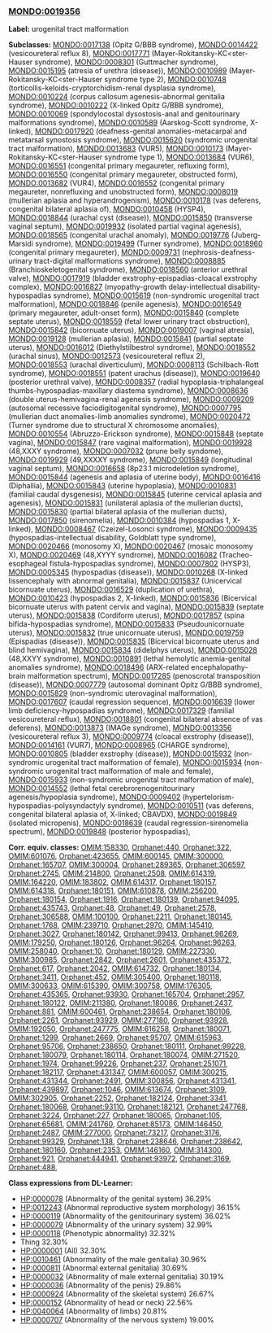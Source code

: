 
### [MONDO:0019356](http://purl.obolibrary.org/obo/MONDO_0019356)
**Label:** urogenital tract malformation

**Subclasses:** [MONDO:0017138](http://purl.obolibrary.org/obo/MONDO_0017138) (Opitz G/BBB syndrome), [MONDO:0014422](http://purl.obolibrary.org/obo/MONDO_0014422) (vesicoureteral reflux 8), [MONDO:0017771](http://purl.obolibrary.org/obo/MONDO_0017771) (Mayer-Rokitansky-KC<ster-Hauser syndrome), [MONDO:0008301](http://purl.obolibrary.org/obo/MONDO_0008301) (Guttmacher syndrome), [MONDO:0015195](http://purl.obolibrary.org/obo/MONDO_0015195) (atresia of urethra (disease)), [MONDO:0010989](http://purl.obolibrary.org/obo/MONDO_0010989) (Mayer-Rokitansky-KC<ster-Hauser syndrome type 2), [MONDO:0010748](http://purl.obolibrary.org/obo/MONDO_0010748) (torticollis-keloids-cryptorchidism-renal dysplasia syndrome), [MONDO:0010224](http://purl.obolibrary.org/obo/MONDO_0010224) (corpus callosum agenesis-abnormal genitalia syndrome), [MONDO:0010222](http://purl.obolibrary.org/obo/MONDO_0010222) (X-linked Opitz G/BBB syndrome), [MONDO:0010069](http://purl.obolibrary.org/obo/MONDO_0010069) (spondylocostal dysostosis-anal and genitourinary malformations syndrome), [MONDO:0010589](http://purl.obolibrary.org/obo/MONDO_0010589) (Aarskog-Scott syndrome, X-linked), [MONDO:0017920](http://purl.obolibrary.org/obo/MONDO_0017920) (deafness-genital anomalies-metacarpal and metatarsal synostosis syndrome), [MONDO:0015620](http://purl.obolibrary.org/obo/MONDO_0015620) (syndromic urogenital tract malformation), [MONDO:0013683](http://purl.obolibrary.org/obo/MONDO_0013683) (VUR5), [MONDO:0010173](http://purl.obolibrary.org/obo/MONDO_0010173) (Mayer-Rokitansky-KC<ster-Hauser syndrome type 1), [MONDO:0013684](http://purl.obolibrary.org/obo/MONDO_0013684) (VUR6), [MONDO:0016551](http://purl.obolibrary.org/obo/MONDO_0016551) (congenital primary megaureter, refluxing form), [MONDO:0016550](http://purl.obolibrary.org/obo/MONDO_0016550) (congenital primary megaureter, obstructed form), [MONDO:0013682](http://purl.obolibrary.org/obo/MONDO_0013682) (VUR4), [MONDO:0016552](http://purl.obolibrary.org/obo/MONDO_0016552) (congenital primary megaureter, nonrefluxing and unobstructed form), [MONDO:0008019](http://purl.obolibrary.org/obo/MONDO_0008019) (mullerian aplasia and hyperandrogenism), [MONDO:0010178](http://purl.obolibrary.org/obo/MONDO_0010178) (vas deferens, congenital bilateral aplasia of), [MONDO:0010458](http://purl.obolibrary.org/obo/MONDO_0010458) (HYSP4), [MONDO:0018844](http://purl.obolibrary.org/obo/MONDO_0018844) (urachal cyst (disease)), [MONDO:0015850](http://purl.obolibrary.org/obo/MONDO_0015850) (transverse vaginal septum), [MONDO:0019932](http://purl.obolibrary.org/obo/MONDO_0019932) (isolated partial vaginal agenesis), [MONDO:0018565](http://purl.obolibrary.org/obo/MONDO_0018565) (congenital urachal anomaly), [MONDO:0019776](http://purl.obolibrary.org/obo/MONDO_0019776) (Juberg-Marsidi syndrome), [MONDO:0019499](http://purl.obolibrary.org/obo/MONDO_0019499) (Turner syndrome), [MONDO:0018960](http://purl.obolibrary.org/obo/MONDO_0018960) (congenital primary megaureter), [MONDO:0009731](http://purl.obolibrary.org/obo/MONDO_0009731) (nephrosis-deafness-urinary tract-digital malformations syndrome), [MONDO:0008885](http://purl.obolibrary.org/obo/MONDO_0008885) (Branchioskeletogenital syndrome), [MONDO:0018560](http://purl.obolibrary.org/obo/MONDO_0018560) (anterior urethral valve), [MONDO:0017919](http://purl.obolibrary.org/obo/MONDO_0017919) (bladder exstrophy-epispadias-cloacal exstrophy complex), [MONDO:0016827](http://purl.obolibrary.org/obo/MONDO_0016827) (myopathy-growth delay-intellectual disability-hypospadias syndrome), [MONDO:0015619](http://purl.obolibrary.org/obo/MONDO_0015619) (non-syndromic urogenital tract malformation), [MONDO:0018846](http://purl.obolibrary.org/obo/MONDO_0018846) (penile agenesis), [MONDO:0016549](http://purl.obolibrary.org/obo/MONDO_0016549) (primary megaureter, adult-onset form), [MONDO:0015840](http://purl.obolibrary.org/obo/MONDO_0015840) (complete septate uterus), [MONDO:0018559](http://purl.obolibrary.org/obo/MONDO_0018559) (fetal lower urinary tract obstruction), [MONDO:0015842](http://purl.obolibrary.org/obo/MONDO_0015842) (bicornuate uterus), [MONDO:0019007](http://purl.obolibrary.org/obo/MONDO_0019007) (vaginal atresia), [MONDO:0019128](http://purl.obolibrary.org/obo/MONDO_0019128) (mullerian aplasia), [MONDO:0015841](http://purl.obolibrary.org/obo/MONDO_0015841) (partial septate uterus), [MONDO:0016012](http://purl.obolibrary.org/obo/MONDO_0016012) (Diethylstilbestrol syndrome), [MONDO:0018552](http://purl.obolibrary.org/obo/MONDO_0018552) (urachal sinus), [MONDO:0012573](http://purl.obolibrary.org/obo/MONDO_0012573) (vesicoureteral reflux 2), [MONDO:0018553](http://purl.obolibrary.org/obo/MONDO_0018553) (urachal diverticulum), [MONDO:0008113](http://purl.obolibrary.org/obo/MONDO_0008113) (Schilbach-Rott syndrome), [MONDO:0018551](http://purl.obolibrary.org/obo/MONDO_0018551) (patent urachus (disease)), [MONDO:0019640](http://purl.obolibrary.org/obo/MONDO_0019640) (posterior urethral valve), [MONDO:0008357](http://purl.obolibrary.org/obo/MONDO_0008357) (radial hypoplasia-triphalangeal thumbs-hypospadias-maxillary diastema syndrome), [MONDO:0008636](http://purl.obolibrary.org/obo/MONDO_0008636) (double uterus-hemivagina-renal agenesis syndrome), [MONDO:0009209](http://purl.obolibrary.org/obo/MONDO_0009209) (autosomal recessive faciodigitogenital syndrome), [MONDO:0007795](http://purl.obolibrary.org/obo/MONDO_0007795) (mullerian duct anomalies-limb anomalies syndrome), [MONDO:0020472](http://purl.obolibrary.org/obo/MONDO_0020472) (Turner syndrome due to structural X chromosome anomalies), [MONDO:0010554](http://purl.obolibrary.org/obo/MONDO_0010554) (Abruzzo-Erickson syndrome), [MONDO:0015848](http://purl.obolibrary.org/obo/MONDO_0015848) (septate vagina), [MONDO:0015847](http://purl.obolibrary.org/obo/MONDO_0015847) (rare vaginal malformation), [MONDO:0019928](http://purl.obolibrary.org/obo/MONDO_0019928) (48,XXXY syndrome), [MONDO:0007032](http://purl.obolibrary.org/obo/MONDO_0007032) (prune belly syndome), [MONDO:0019929](http://purl.obolibrary.org/obo/MONDO_0019929) (49,XXXXY syndrome), [MONDO:0015849](http://purl.obolibrary.org/obo/MONDO_0015849) (longitudinal vaginal septum), [MONDO:0016658](http://purl.obolibrary.org/obo/MONDO_0016658) (8p23.1 microdeletion syndrome), [MONDO:0015844](http://purl.obolibrary.org/obo/MONDO_0015844) (agenesis and aplasia of uterine body), [MONDO:0016416](http://purl.obolibrary.org/obo/MONDO_0016416) (Diphallia), [MONDO:0015843](http://purl.obolibrary.org/obo/MONDO_0015843) (uterine hypoplasia), [MONDO:0010831](http://purl.obolibrary.org/obo/MONDO_0010831) (familial caudal dysgenesis), [MONDO:0015845](http://purl.obolibrary.org/obo/MONDO_0015845) (uterine cervical aplasia and agenesis), [MONDO:0015831](http://purl.obolibrary.org/obo/MONDO_0015831) (unilateral aplasia of the mullerian ducts), [MONDO:0015830](http://purl.obolibrary.org/obo/MONDO_0015830) (partial bilateral aplasia of the mullerian ducts), [MONDO:0017850](http://purl.obolibrary.org/obo/MONDO_0017850) (sirenomelia), [MONDO:0010384](http://purl.obolibrary.org/obo/MONDO_0010384) (hypospadias 1, X-linked), [MONDO:0008467](http://purl.obolibrary.org/obo/MONDO_0008467) (Czeizel-Losonci syndrome), [MONDO:0009435](http://purl.obolibrary.org/obo/MONDO_0009435) (hypospadias-intellectual disability, Goldblatt type syndrome), [MONDO:0020466](http://purl.obolibrary.org/obo/MONDO_0020466) (monosomy X), [MONDO:0020467](http://purl.obolibrary.org/obo/MONDO_0020467) (mosaic monosomy X), [MONDO:0020469](http://purl.obolibrary.org/obo/MONDO_0020469) (48,XYYY syndrome), [MONDO:0016082](http://purl.obolibrary.org/obo/MONDO_0016082) (Tracheo-esophageal fistula-hypospadias syndrome), [MONDO:0007802](http://purl.obolibrary.org/obo/MONDO_0007802) (HYSP3), [MONDO:0005345](http://purl.obolibrary.org/obo/MONDO_0005345) (hypospadias (disease)), [MONDO:0010268](http://purl.obolibrary.org/obo/MONDO_0010268) (X-linked lissencephaly with abnormal genitalia), [MONDO:0015837](http://purl.obolibrary.org/obo/MONDO_0015837) (Unicervical bicornuate uterus), [MONDO:0016529](http://purl.obolibrary.org/obo/MONDO_0016529) (duplication of urethra), [MONDO:0010423](http://purl.obolibrary.org/obo/MONDO_0010423) (hypospadias 2, X-linked), [MONDO:0015836](http://purl.obolibrary.org/obo/MONDO_0015836) (Bicervical bicornuate uterus with patent cervix and vagina), [MONDO:0015839](http://purl.obolibrary.org/obo/MONDO_0015839) (septate uterus), [MONDO:0015838](http://purl.obolibrary.org/obo/MONDO_0015838) (Cordiform uterus), [MONDO:0017857](http://purl.obolibrary.org/obo/MONDO_0017857) (spina bifida-hypospadias syndrome), [MONDO:0015833](http://purl.obolibrary.org/obo/MONDO_0015833) (Pseudounicornuate uterus), [MONDO:0015832](http://purl.obolibrary.org/obo/MONDO_0015832) (true unicornuate uterus), [MONDO:0019759](http://purl.obolibrary.org/obo/MONDO_0019759) (Epispadias (disease)), [MONDO:0015835](http://purl.obolibrary.org/obo/MONDO_0015835) (Bicervical bicornuate uterus and blind hemivagina), [MONDO:0015834](http://purl.obolibrary.org/obo/MONDO_0015834) (didelphys uterus), [MONDO:0015028](http://purl.obolibrary.org/obo/MONDO_0015028) (48,XXYY syndrome), [MONDO:0010891](http://purl.obolibrary.org/obo/MONDO_0010891) (lethal hemolytic anemia-genital anomalies syndrome), [MONDO:0018496](http://purl.obolibrary.org/obo/MONDO_0018496) (ARX-related encephalopathy-brain malformation spectrum), [MONDO:0017285](http://purl.obolibrary.org/obo/MONDO_0017285) (penoscrotal transposition (disease)), [MONDO:0007779](http://purl.obolibrary.org/obo/MONDO_0007779) (autosomal dominant Opitz G/BBB syndrome), [MONDO:0015829](http://purl.obolibrary.org/obo/MONDO_0015829) (non-syndromic uterovaginal malformation), [MONDO:0017607](http://purl.obolibrary.org/obo/MONDO_0017607) (caudal regression sequence), [MONDO:0016639](http://purl.obolibrary.org/obo/MONDO_0016639) (lower limb deficiency-hypospadias syndrome), [MONDO:0017329](http://purl.obolibrary.org/obo/MONDO_0017329) (familial vesicoureteral reflux), [MONDO:0018801](http://purl.obolibrary.org/obo/MONDO_0018801) (congenital bilateral absence of vas deferens), [MONDO:0013873](http://purl.obolibrary.org/obo/MONDO_0013873) (IMAGe syndrome), [MONDO:0013356](http://purl.obolibrary.org/obo/MONDO_0013356) (vesicoureteral reflux 3), [MONDO:0009774](http://purl.obolibrary.org/obo/MONDO_0009774) (cloacal exstrophy (disease)), [MONDO:0014161](http://purl.obolibrary.org/obo/MONDO_0014161) (VUR7), [MONDO:0008965](http://purl.obolibrary.org/obo/MONDO_0008965) (CHARGE syndrome), [MONDO:0010805](http://purl.obolibrary.org/obo/MONDO_0010805) (bladder exstrophy (disease)), [MONDO:0015932](http://purl.obolibrary.org/obo/MONDO_0015932) (non-syndromic urogenital tract malformation of female), [MONDO:0015934](http://purl.obolibrary.org/obo/MONDO_0015934) (non-syndromic urogenital tract malformation of male and female), [MONDO:0015933](http://purl.obolibrary.org/obo/MONDO_0015933) (non-syndromic urogenital tract malformation of male), [MONDO:0014552](http://purl.obolibrary.org/obo/MONDO_0014552) (lethal fetal cerebrorenogenitourinary agenesis/hypoplasia syndrome), [MONDO:0009402](http://purl.obolibrary.org/obo/MONDO_0009402) (hypertelorism-hypospadias-polysyndactyly syndrome), [MONDO:0010511](http://purl.obolibrary.org/obo/MONDO_0010511) (vas deferens, congenital bilateral aplasia of, X-linked; CBAVDX), [MONDO:0019849](http://purl.obolibrary.org/obo/MONDO_0019849) (isolated micropenis), [MONDO:0018639](http://purl.obolibrary.org/obo/MONDO_0018639) (caudal regression-sirenomelia spectrum), [MONDO:0019848](http://purl.obolibrary.org/obo/MONDO_0019848) (posterior hypospadias), 

**Corr. equiv. classes:** [OMIM:158330](http://purl.obolibrary.org/obo/OMIM_158330), [Orphanet:440](http://www.orpha.net/ORDO/Orphanet_440), [Orphanet:322](http://www.orpha.net/ORDO/Orphanet_322), [OMIM:601076](http://purl.obolibrary.org/obo/OMIM_601076), [Orphanet:423655](http://www.orpha.net/ORDO/Orphanet_423655), [OMIM:600145](http://purl.obolibrary.org/obo/OMIM_600145), [OMIM:300000](http://purl.obolibrary.org/obo/OMIM_300000), [Orphanet:165707](http://www.orpha.net/ORDO/Orphanet_165707), [OMIM:300004](http://purl.obolibrary.org/obo/OMIM_300004), [Orphanet:289365](http://www.orpha.net/ORDO/Orphanet_289365), [Orphanet:306597](http://www.orpha.net/ORDO/Orphanet_306597), [Orphanet:2745](http://www.orpha.net/ORDO/Orphanet_2745), [OMIM:214800](http://purl.obolibrary.org/obo/OMIM_214800), [Orphanet:2508](http://www.orpha.net/ORDO/Orphanet_2508), [OMIM:614319](http://purl.obolibrary.org/obo/OMIM_614319), [OMIM:164220](http://purl.obolibrary.org/obo/OMIM_164220), [OMIM:183802](http://purl.obolibrary.org/obo/OMIM_183802), [OMIM:614317](http://purl.obolibrary.org/obo/OMIM_614317), [Orphanet:180157](http://www.orpha.net/ORDO/Orphanet_180157), [OMIM:614318](http://purl.obolibrary.org/obo/OMIM_614318), [Orphanet:180151](http://www.orpha.net/ORDO/Orphanet_180151), [OMIM:610878](http://purl.obolibrary.org/obo/OMIM_610878), [OMIM:256200](http://purl.obolibrary.org/obo/OMIM_256200), [Orphanet:180154](http://www.orpha.net/ORDO/Orphanet_180154), [Orphanet:1916](http://www.orpha.net/ORDO/Orphanet_1916), [Orphanet:180139](http://www.orpha.net/ORDO/Orphanet_180139), [Orphanet:94095](http://www.orpha.net/ORDO/Orphanet_94095), [Orphanet:435743](http://www.orpha.net/ORDO/Orphanet_435743), [Orphanet:48](http://www.orpha.net/ORDO/Orphanet_48), [Orphanet:49](http://www.orpha.net/ORDO/Orphanet_49), [Orphanet:2578](http://www.orpha.net/ORDO/Orphanet_2578), [Orphanet:306588](http://www.orpha.net/ORDO/Orphanet_306588), [OMIM:100100](http://purl.obolibrary.org/obo/OMIM_100100), [Orphanet:2211](http://www.orpha.net/ORDO/Orphanet_2211), [Orphanet:180145](http://www.orpha.net/ORDO/Orphanet_180145), [Orphanet:1768](http://www.orpha.net/ORDO/Orphanet_1768), [OMIM:239710](http://purl.obolibrary.org/obo/OMIM_239710), [Orphanet:2970](http://www.orpha.net/ORDO/Orphanet_2970), [OMIM:145410](http://purl.obolibrary.org/obo/OMIM_145410), [Orphanet:3027](http://www.orpha.net/ORDO/Orphanet_3027), [Orphanet:180142](http://www.orpha.net/ORDO/Orphanet_180142), [Orphanet:99413](http://www.orpha.net/ORDO/Orphanet_99413), [Orphanet:96269](http://www.orpha.net/ORDO/Orphanet_96269), [OMIM:179250](http://purl.obolibrary.org/obo/OMIM_179250), [Orphanet:180126](http://www.orpha.net/ORDO/Orphanet_180126), [Orphanet:96264](http://www.orpha.net/ORDO/Orphanet_96264), [Orphanet:96263](http://www.orpha.net/ORDO/Orphanet_96263), [OMIM:258040](http://purl.obolibrary.org/obo/OMIM_258040), [Orphanet:10](http://www.orpha.net/ORDO/Orphanet_10), [Orphanet:180129](http://www.orpha.net/ORDO/Orphanet_180129), [OMIM:227330](http://purl.obolibrary.org/obo/OMIM_227330), [OMIM:300985](http://purl.obolibrary.org/obo/OMIM_300985), [Orphanet:2842](http://www.orpha.net/ORDO/Orphanet_2842), [Orphanet:2601](http://www.orpha.net/ORDO/Orphanet_2601), [Orphanet:435372](http://www.orpha.net/ORDO/Orphanet_435372), [Orphanet:617](http://www.orpha.net/ORDO/Orphanet_617), [Orphanet:2042](http://www.orpha.net/ORDO/Orphanet_2042), [OMIM:614732](http://purl.obolibrary.org/obo/OMIM_614732), [Orphanet:180134](http://www.orpha.net/ORDO/Orphanet_180134), [Orphanet:3411](http://www.orpha.net/ORDO/Orphanet_3411), [Orphanet:452](http://www.orpha.net/ORDO/Orphanet_452), [OMIM:305400](http://purl.obolibrary.org/obo/OMIM_305400), [Orphanet:180118](http://www.orpha.net/ORDO/Orphanet_180118), [OMIM:300633](http://purl.obolibrary.org/obo/OMIM_300633), [OMIM:615390](http://purl.obolibrary.org/obo/OMIM_615390), [OMIM:300758](http://purl.obolibrary.org/obo/OMIM_300758), [OMIM:176305](http://purl.obolibrary.org/obo/OMIM_176305), [Orphanet:435365](http://www.orpha.net/ORDO/Orphanet_435365), [Orphanet:93930](http://www.orpha.net/ORDO/Orphanet_93930), [Orphanet:165704](http://www.orpha.net/ORDO/Orphanet_165704), [Orphanet:2957](http://www.orpha.net/ORDO/Orphanet_2957), [Orphanet:180122](http://www.orpha.net/ORDO/Orphanet_180122), [OMIM:211380](http://purl.obolibrary.org/obo/OMIM_211380), [Orphanet:180086](http://www.orpha.net/ORDO/Orphanet_180086), [Orphanet:2437](http://www.orpha.net/ORDO/Orphanet_2437), [Orphanet:881](http://www.orpha.net/ORDO/Orphanet_881), [OMIM:600461](http://purl.obolibrary.org/obo/OMIM_600461), [Orphanet:238654](http://www.orpha.net/ORDO/Orphanet_238654), [Orphanet:180106](http://www.orpha.net/ORDO/Orphanet_180106), [Orphanet:2261](http://www.orpha.net/ORDO/Orphanet_2261), [Orphanet:93929](http://www.orpha.net/ORDO/Orphanet_93929), [OMIM:277180](http://purl.obolibrary.org/obo/OMIM_277180), [Orphanet:93928](http://www.orpha.net/ORDO/Orphanet_93928), [OMIM:192050](http://purl.obolibrary.org/obo/OMIM_192050), [Orphanet:247775](http://www.orpha.net/ORDO/Orphanet_247775), [OMIM:616258](http://purl.obolibrary.org/obo/OMIM_616258), [Orphanet:180071](http://www.orpha.net/ORDO/Orphanet_180071), [Orphanet:1299](http://www.orpha.net/ORDO/Orphanet_1299), [Orphanet:2669](http://www.orpha.net/ORDO/Orphanet_2669), [Orphanet:95707](http://www.orpha.net/ORDO/Orphanet_95707), [OMIM:615963](http://purl.obolibrary.org/obo/OMIM_615963), [Orphanet:95706](http://www.orpha.net/ORDO/Orphanet_95706), [Orphanet:238650](http://www.orpha.net/ORDO/Orphanet_238650), [Orphanet:180111](http://www.orpha.net/ORDO/Orphanet_180111), [Orphanet:99228](http://www.orpha.net/ORDO/Orphanet_99228), [Orphanet:180079](http://www.orpha.net/ORDO/Orphanet_180079), [Orphanet:180114](http://www.orpha.net/ORDO/Orphanet_180114), [Orphanet:180074](http://www.orpha.net/ORDO/Orphanet_180074), [OMIM:271520](http://purl.obolibrary.org/obo/OMIM_271520), [Orphanet:1974](http://www.orpha.net/ORDO/Orphanet_1974), [Orphanet:99226](http://www.orpha.net/ORDO/Orphanet_99226), [Orphanet:237](http://www.orpha.net/ORDO/Orphanet_237), [Orphanet:251071](http://www.orpha.net/ORDO/Orphanet_251071), [Orphanet:182117](http://www.orpha.net/ORDO/Orphanet_182117), [Orphanet:431347](http://www.orpha.net/ORDO/Orphanet_431347), [OMIM:600057](http://purl.obolibrary.org/obo/OMIM_600057), [OMIM:300215](http://purl.obolibrary.org/obo/OMIM_300215), [Orphanet:431344](http://www.orpha.net/ORDO/Orphanet_431344), [Orphanet:2491](http://www.orpha.net/ORDO/Orphanet_2491), [OMIM:300856](http://purl.obolibrary.org/obo/OMIM_300856), [Orphanet:431341](http://www.orpha.net/ORDO/Orphanet_431341), [Orphanet:439897](http://www.orpha.net/ORDO/Orphanet_439897), [Orphanet:1046](http://www.orpha.net/ORDO/Orphanet_1046), [OMIM:613674](http://purl.obolibrary.org/obo/OMIM_613674), [Orphanet:3109](http://www.orpha.net/ORDO/Orphanet_3109), [OMIM:302905](http://purl.obolibrary.org/obo/OMIM_302905), [Orphanet:2252](http://www.orpha.net/ORDO/Orphanet_2252), [Orphanet:182124](http://www.orpha.net/ORDO/Orphanet_182124), [Orphanet:3341](http://www.orpha.net/ORDO/Orphanet_3341), [Orphanet:180068](http://www.orpha.net/ORDO/Orphanet_180068), [Orphanet:93110](http://www.orpha.net/ORDO/Orphanet_93110), [Orphanet:182121](http://www.orpha.net/ORDO/Orphanet_182121), [Orphanet:247768](http://www.orpha.net/ORDO/Orphanet_247768), [Orphanet:3224](http://www.orpha.net/ORDO/Orphanet_3224), [Orphanet:227](http://www.orpha.net/ORDO/Orphanet_227), [Orphanet:180065](http://www.orpha.net/ORDO/Orphanet_180065), [Orphanet:105](http://www.orpha.net/ORDO/Orphanet_105), [Orphanet:65681](http://www.orpha.net/ORDO/Orphanet_65681), [OMIM:241760](http://purl.obolibrary.org/obo/OMIM_241760), [Orphanet:85173](http://www.orpha.net/ORDO/Orphanet_85173), [OMIM:146450](http://purl.obolibrary.org/obo/OMIM_146450), [Orphanet:2487](http://www.orpha.net/ORDO/Orphanet_2487), [OMIM:277000](http://purl.obolibrary.org/obo/OMIM_277000), [Orphanet:73217](http://www.orpha.net/ORDO/Orphanet_73217), [Orphanet:3176](http://www.orpha.net/ORDO/Orphanet_3176), [Orphanet:99329](http://www.orpha.net/ORDO/Orphanet_99329), [Orphanet:138](http://www.orpha.net/ORDO/Orphanet_138), [Orphanet:238646](http://www.orpha.net/ORDO/Orphanet_238646), [Orphanet:238642](http://www.orpha.net/ORDO/Orphanet_238642), [Orphanet:180160](http://www.orpha.net/ORDO/Orphanet_180160), [Orphanet:2353](http://www.orpha.net/ORDO/Orphanet_2353), [OMIM:146160](http://purl.obolibrary.org/obo/OMIM_146160), [OMIM:314300](http://purl.obolibrary.org/obo/OMIM_314300), [Orphanet:921](http://www.orpha.net/ORDO/Orphanet_921), [Orphanet:444941](http://www.orpha.net/ORDO/Orphanet_444941), [Orphanet:93972](http://www.orpha.net/ORDO/Orphanet_93972), [Orphanet:3169](http://www.orpha.net/ORDO/Orphanet_3169), [Orphanet:488](http://www.orpha.net/ORDO/Orphanet_488), 

**Class expressions from DL-Learner:**

- [HP:0000078](http://purl.obolibrary.org/obo/HP_0000078) (Abnormality of the genital system) 36.29%
- [HP:0012243](http://purl.obolibrary.org/obo/HP_0012243) (Abnormal reproductive system morphology) 36.15%
- [HP:0000119](http://purl.obolibrary.org/obo/HP_0000119) (Abnormality of the genitourinary system) 36.02%
- [HP:0000079](http://purl.obolibrary.org/obo/HP_0000079) (Abnormality of the urinary system) 32.99%
- [HP:0000118](http://purl.obolibrary.org/obo/HP_0000118) (Phenotypic abnormality) 32.32%
- Thing 32.30%
- [HP:0000001](http://purl.obolibrary.org/obo/HP_0000001) (All) 32.30%
- [HP:0010461](http://purl.obolibrary.org/obo/HP_0010461) (Abnormality of the male genitalia) 30.96%
- [HP:0000811](http://purl.obolibrary.org/obo/HP_0000811) (Abnormal external genitalia) 30.69%
- [HP:0000032](http://purl.obolibrary.org/obo/HP_0000032) (Abnormality of male external genitalia) 30.19%
- [HP:0000036](http://purl.obolibrary.org/obo/HP_0000036) (Abnormality of the penis) 29.86%
- [HP:0000924](http://purl.obolibrary.org/obo/HP_0000924) (Abnormality of the skeletal system) 26.67%
- [HP:0000152](http://purl.obolibrary.org/obo/HP_0000152) (Abnormality of head or neck) 22.56%
- [HP:0040064](http://purl.obolibrary.org/obo/HP_0040064) (Abnormality of limbs) 20.81%
- [HP:0000707](http://purl.obolibrary.org/obo/HP_0000707) (Abnormality of the nervous system) 19.00%


